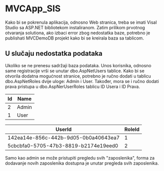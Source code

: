 # MVCApp_SIS

Kako bi se pokrenula aplikacija, odnosno Web stranica, treba se imati Visal Studio sa ASP.NET bibliotekom instaliranom. 
Zatim prilikom prvotnog otvaranja solutiona, ako izbaci error zbog nedostatka baze, potrebno je publishati MVCDemoDB projekt kako bi se kreirala baza sa tablicom.

## U slučaju nedostatka podataka

Ukoliko se ne prenesu sadržaji baza podataka.
Unos korisnika, odnosno same registracije vrši se unutar dbo.AspNetUsers tablice. 
Kako bi se otvorila dodatna mogućnost stranice, potrebno je ručno dodati u tablicu dbo.AspNetRoles dvije uloge: Admin i User. Također, mora se i ručno dodati prava pristupa u dbo.AspNerUserRoles tablicu ID Usera i ID Prava.

Id | Name
--|----
2 | Admin
1  | User

UserId | RoleId
------|------
142ea14e-856c-442b-9d05-0b0a40643ea7 | 1
5cbcbfa0-5705-47b3-8819-b2174e19eed0 | 2

Samo kao admin se može pristupiti pregledu svih "zaposlenika", forma za dodavanje novih zaposlenika dostupna je unutar pregleda svih zaposlenika.


